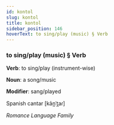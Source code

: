 ```yaml
---
id: kontol
slug: kontol
title: kontol
sidebar_position: 146
hoverText: to sing/play (music) § Verb
---
```


### to sing/play (music) § Verb

**Verb**: to sing/play (instrument-wise)

**Noun**: a song/music

**Modifier**: sang/played

Spanish cantar [kãn̪ˈt̪aɾ]

*Romance Language Family*